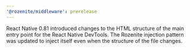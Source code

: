 ```yaml
---
'@rozenite/middleware': prerelease
---
```


React Native 0.81 introduced changes to the HTML structure of the main entry point for the React Native DevTools. The Rozenite injection pattern was updated to inject itself even when the structure of the file changes.
